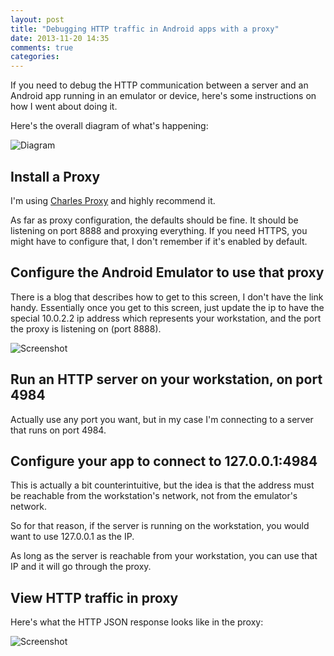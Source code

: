```yaml
---
layout: post
title: "Debugging HTTP traffic in Android apps with a proxy"
date: 2013-11-20 14:35
comments: true
categories: 
---
```


If you need to debug the HTTP communication between a server and an Android app running in an emulator or device, here's some instructions on how I went about doing it.

Here's the overall diagram of what's happening:

![Diagram](http://tleyden-misc.s3.amazonaws.com/blog_images/android_proxy.png)

## Install a Proxy

I'm using [Charles Proxy](http://www.charlesproxy.com/) and highly recommend it. 

As far as proxy configuration, the defaults should be fine.  It should be listening on port 8888 and proxying everything.  If you need HTTPS, you might have to configure that, I don't remember if it's enabled by default.

## Configure the Android Emulator to use that proxy

There is a blog that describes how to get to this screen, I don't have the link handy.  Essentially once you get to this screen, just update the ip to have the special 10.0.2.2 ip address which represents your workstation, and the port the proxy is listening on (port 8888).

![Screenshot](http://tleyden-misc.s3.amazonaws.com/blog_images/android_emu_proxy_config.png)

## Run an HTTP server on your workstation, on port 4984

Actually use any port you want, but in my case I'm connecting to a server that runs on port 4984.

## Configure your app to connect to 127.0.0.1:4984

This is actually a bit counterintuitive, but the idea is that the address must be reachable from the workstation's network, not from the emulator's network.

So for that reason, if the server is running on the workstation, you would want to use 127.0.0.1 as the IP.

As long as the server is reachable from your workstation, you can use that IP and it will go through the proxy.

## View HTTP traffic in proxy

Here's what the HTTP JSON response looks like in the proxy:

![Screenshot](http://tleyden-misc.s3.amazonaws.com/blog_images/charles_proxy_screenshot.png)